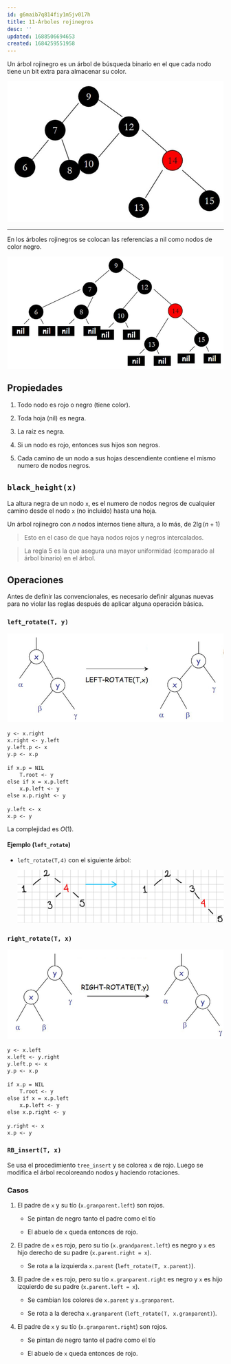 ```yaml
---
id: g6maib7q814fiy1m5jv017h
title: 11-Árboles rojinegros
desc: ''
updated: 1688506694653
created: 1684259551958
---
```


Un árbol rojinegro es un árbol de búsqueda binario en el que cada nodo tiene un bit extra para almacenar su color.

![Red and black tree example](./assets/University/An%C3%A1lisis%20y%20dise%C3%B1o%20de%20algoritmos%20I/1_11-1%20Red_black_tree_example.jpg)

---

En los árboles rojinegros se colocan las referencias a nil como nodos de color negro.

![Red and black tree property](./assets/University/An%C3%A1lisis%20y%20dise%C3%B1o%20de%20algoritmos%20I/1_11-2%20Red_black_tree_property.jpg)

## Propiedades

1. Todo nodo es rojo o negro (tiene color).

2. Toda hoja (nil) es negra.

3. La raíz es negra.

4. Si un nodo es rojo, entonces sus hijos son negros.

5. Cada camino de un nodo a sus hojas descendiente contiene el mismo numero de nodos negros.

## `black_height(x)`

La altura negra de un nodo `x`, es el numero de nodos negros de cualquier camino desde el nodo `x` (no incluido) hasta una hoja.

Un árbol rojinegro con $n$ nodos internos tiene altura, a lo más, de $2\lg (n + 1)$

> Esto en el caso de que haya nodos rojos y negros intercalados.

> La regla 5 es la que asegura una mayor uniformidad (comparado al árbol binario) en el árbol.

## Operaciones

Antes de definir las convencionales, es necesario definir algunas nuevas para no violar las reglas después de aplicar alguna operación básica.

### `left_rotate(T, y)`

![Left rotate](./assets/University/An%C3%A1lisis%20y%20dise%C3%B1o%20de%20algoritmos%20I/1_11-3%20Left_rotate.jpg)

```
y <- x.right
x.right <- y.left
y.left.p <- x
y.p <- x.p

if x.p = NIL
	T.root <- y
else if x = x.p.left
	x.p.left <- y
else x.p.right <- y

y.left <- x
x.p <- y
```

La complejidad es $O(1)$.

#### Ejemplo (`left_rotate`)

- `left_rotate(T,4)` con el siguiente árbol:

	![Left rotate example](./assets/University/An%C3%A1lisis%20y%20dise%C3%B1o%20de%20algoritmos%20I/1_11-5%20Left_rotate_example.jpg)

### `right_rotate(T, x)`

![Right rotate](./assets/University/An%C3%A1lisis%20y%20dise%C3%B1o%20de%20algoritmos%20I/1_11-4%20Right_rotate.jpg)

```
y <- x.left
x.left <- y.right
y.left.p <- x
y.p <- x.p

if x.p = NIL
	T.root <- y
else if x = x.p.left
	x.p.left <- y
else x.p.right <- y

y.right <- x
x.p <- y
```

### `RB_insert(T, x)`

Se usa el procedimiento `tree_insert` y se colorea `x` de rojo. Luego se modifica el árbol recoloreando nodos y haciendo rotaciones.

### Casos

1. El padre de `x` y su tío (`x.granparent.left`) son rojos.

	- Se pintan de negro tanto el padre como el tío

	- El abuelo de `x` queda entonces de rojo.

2. El padre de `x` es rojo, pero su tío (`x.grandparent.left`) es negro y `x` es hijo derecho de su padre (`x.parent.right = x`).

	- Se rota a la izquierda `x.parent` (`left_rotate(T, x.parent)`).

3. El padre de `x` es rojo, pero su tío `x.granparent.right` es negro y `x` es hijo izquierdo de su padre (`x.parent.left = x`).

	- Se cambian los colores de `x.parent` y `x.granparent`.

	- Se rota a la derecha `x.granparent` (`left_rotate(T, x.granparent)`).

4. El padre de `x` y su tío (`x.granparent.right`) son rojos.

	- Se pintan de negro tanto el padre como el tío

	- El abuelo de `x` queda entonces de rojo.
